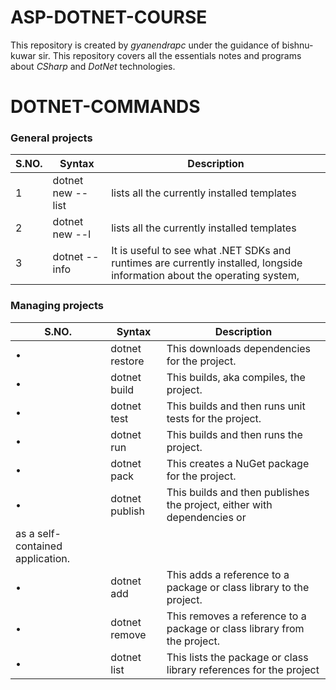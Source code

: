 # **ASP-DOTNET-COURSE**
 This repository is created by *gyanendrapc* under the guidance of bishnu-kuwar sir.
 This repository covers all the essentials notes and programs about *CSharp* and *DotNet* technologies.

DOTNET-COMMANDS
===============
### General projects
| S.NO.     | Syntax            | Description                                 |
| --------- | ----------------- | ------------------------------------------- |
| 1         | dotnet new --list | lists all the currently installed templates |
| 2         | dotnet new --l    | lists all the currently installed templates |
| 3         | dotnet --info     | It is useful to see what .NET SDKs and runtimes are currently installed, longside information about the operating system,    |

### Managing projects
| S.NO.     | Syntax     | Description      |
| --------- | ----------------- | ------------------------------------------- |
| • |dotnet restore | This downloads dependencies for the project. |
| • |dotnet build | This builds, aka compiles, the project. |
| • |dotnet test | This builds and then runs unit tests for the project. |
| • |dotnet run | This builds and then runs the project.|
| • |dotnet pack | This creates a NuGet package for the project. |
| • |dotnet publish | This builds and then publishes the project, either with dependencies or 
as a self-contained application. |
| • |dotnet add | This adds a reference to a package or class library to the project. |
| • |dotnet remove | This removes a reference to a package or class library from the project. |
| • |dotnet list | This lists the package or class library references for the project |